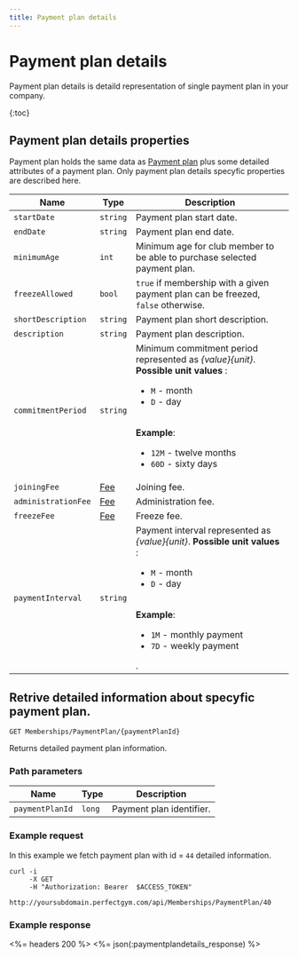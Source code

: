 ```yaml
---
title: Payment plan details
---
```


# Payment plan details

Payment plan details is detaild representation of single payment plan in your company. 

{:toc}


## Payment plan details properties

Payment plan holds the same data as [Payment plan][PaymentPlanProperties] plus some detailed attributes of a payment plan.
Only payment plan details specyfic properties are described here.


Name            	 | Type      | Description
---------------------|-----------|---------------
`startDate`          |`string`   | Payment plan start date.
`endDate`     		 |`string`   | Payment plan end date.
`minimumAge`		 |`int`		 | Minimum age for club member to be able to purchase selected payment plan.
`freezeAllowed`      |`bool`     | `true` if membership with a given payment plan can be freezed, `false` otherwise.
`shortDescription`   |`string`   | Payment plan short description.
`description`        |`string`   | Payment plan description.
`commitmentPeriod`   |`string`   | Minimum commitment period represented as _{value}{unit}_. **Possible unit values** : <br><ul><li>`M` - month</li><li>`D` - day</li></ul><br>**Example**: <br><ul><li>`12M` - twelve months</li><li>`60D` - sixty days</li></ul>
`joiningFee`         |[Fee][Fee] | Joining fee.
`administrationFee`  |[Fee][Fee] | Administration fee.
`freezeFee`          |[Fee][Fee] | Freeze fee.
`paymentInterval`    |`string` 	 | Payment interval represented as _{value}{unit}_. **Possible unit values** : <br><ul><li>`M` - month</li><li>`D` - day</li></ul><br>**Example**: <br><ul><li>`1M` - monthly payment</li><li>`7D` - weekly payment</li></ul>.
          




## Retrive detailed information about specyfic payment plan.

    GET Memberships/PaymentPlan/{paymentPlanId}

Returns detailed payment plan information.


### Path parameters

Name             | Type       | Description
-----------------|------------|------------
`paymentPlanId`  |`long`      | Payment plan identifier.



### Example request

In this example we fetch payment plan with id = `44` detailed information.

``` command-line
curl -i 
     -X GET 
     -H "Authorization: Bearer  $ACCESS_TOKEN"  
     http://yoursubdomain.perfectgym.com/api/Memberships/PaymentPlan/40     	
```


### Example response

<%= headers 200 %>
<%= json(:paymentplandetails_response) %>



[PaymentPlanProperties]: /api/memberships/paymentplans#properties 
[Fee]: /appendix/datatypes/fee


